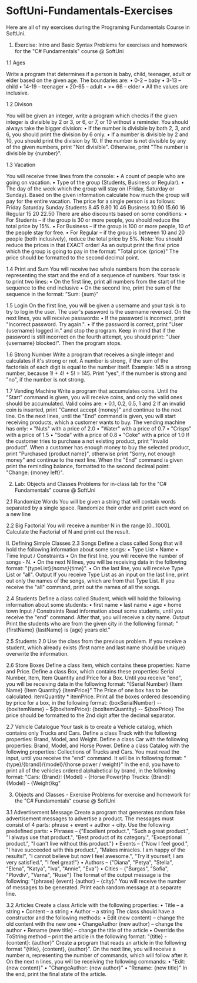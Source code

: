 # SoftUni-Fundamentals-Exercises
Here are all of my exercises during the Programing Fundamentals Course in SoftUni.

1. Exercise: Intro and Basic Syntax
Problems for exercises and homework for the "C# Fundamentals" course @ SoftUni

1.1	Ages

Write a program that determines if a person is baby, child, teenager, adult or elder based on the given age. The boundaries are:
•	0-2 – baby
•	3-13 – child
•	14-19 – teenager
•	20-65 – adult
•	>= 66 – elder
•	All the values are inclusive.


1.2	Divison

You will be given an integer, write a program which checks if the given integer is divisible by 2 or 3,  or 6, or 7, or 10 without a reminder. You should always take the bigger division:
•	If the number is divisible by both 2, 3, and 6, you should print the division by 6 only. 
•	If a number is divisible by 2 and 10, you should print the division by 10. 
If the number is not divisible by any of the given numbers, print "Not divisible". Otherwise, print "The number is divisible by {number}".


1.3	Vacation

You will receive three lines from the console:
•	A count of people who are going on vacation.
•	Type of the group (Students, Business or Regular).
•	The day of the week which the group will stay on (Friday, Saturday or Sunday).
Based on the given information calculate how much the group will pay for the entire vacation. 
The price for a single person is as follows:
		Friday		Saturday	Sunday
Students	8.45		9.80		10.46
Business	10.90		15.60		16
Regular		15		20		22.50
There are also discounts based on some conditions:
•	For Students – if the group is 30 or more people, you should reduce the total price by 15%.
•	For Business – if the group is 100 or more people, 10 of the people stay for free.
•	For Regular – if the group is between 10 and 20  people (both inclusively), reduce the total price by 5%.
Note: You should reduce the prices in that EXACT order!
As an output print the final price which the group is going to pay in the format: 
"Total price: {price}" 
The price should be formatted to the second decimal point.


1.4	Print and Sum
You will receive two whole numbers from the console representing the start and the end of a sequence of numbers. 
Your task is to print two lines:
•	On the first line, print all numbers from the start of the sequence to the end inclusive
•	On the second line, print the sum of the sequence in the format: "Sum: {sum}"


1.5	Login
On the first line, you will be given a username and your task is to try to log in the user. The user's password is the username reversed. On the next lines, you will receive passwords:
•	If the password is incorrect, print "Incorrect password. Try again.".
•	If the password is correct, print "User {username} logged in." and stop the program.
Keep in mind that if the password is still incorrect on the fourth attempt, you should print: "User {username} blocked!".
Then the program stops.


1.6	Strong Number
Write a program that receives a single integer and calculates if it's strong or not. A number is strong, if the sum of the factorials of each digit is equal to the number itself.
Example: 145 is a strong number, because 1! + 4! + 5! = 145. 
Print "yes", if the number is strong and "no", if the number is not strong.


1.7	Vending Machine
Write a program that accumulates coins. Until the "Start" command is given, you will receive coins, and only the valid ones should be accumulated. Valid coins are:
•	0.1, 0.2, 0.5, 1 and 2
If an invalid coin is inserted, print "Cannot accept {money}" and continue to the next line.
On the next lines, until the "End" command is given, you will start receiving products, which a customer wants to buy. The vending machine has only:
•	"Nuts" with a price of 2.0
•	"Water" with a price of 0.7
•	"Crisps" with a price of 1.5
•	"Soda" with a price of 0.8
•	"Coke" with a price of 1.0
If the customer tries to purchase a not existing product, print "Invalid product".
When a customer has enough money to buy the selected product, print "Purchased {product name}", otherwise print "Sorry, not enough money" and continue to the next line.
When the "End" command is given print the reminding balance, formatted to the second decimal point: "Change: {money left}".


2. Lab: Objects and Classes
Problems for in-class lab for the "C# Fundamentals" course @ SoftUni

2.1 Randomize Words
You will be given a string that will contain words separated by a single space. Randomize their order and print each
word on a new line

2.2 Big Factorial
You will receive a number N in the range [0…1000]. Calculate the Factorial of N and print out the result.

II. Defining Simple Classes
2.3 Songs
Define a class called Song that will hold the following information about some songs:
• Type List
• Name
• Time
Input / Constraints
• On the first line, you will receive the number of songs - N.
• On the next N lines, you will be receiving data in the following format: "{typeList}_{name}_{time}".
• On the last line, you will receive Type List or "all".
Output
If you receive Type List as an input on the last line, print out only the names of the songs, which are from that Type
List. If you receive the "all" command, print out the names of all the songs.

2.4  Students
Define a class called Student, which will hold the following information about some students:
• first name
• last name
• age
• home town
Input / Constraints
Read information about some students, until you receive the "end" command. After that, you will receive a city
name.
Output
Print the students who are from the given city in the following format: "{firstName} {lastName} is {age}
years old."

2.5 Students 2.0
Use the class from the previous problem. If you receive a student, which already exists (first name and last name
should be unique) overwrite the information.


2.6 Store Boxes
Define a class Item, which contains these properties: Name and Price.
Define a class Box, which contains these properties: Serial Number, Item, Item Quantity and Price for a Box.
Until you receive "end", you will be receiving data in the following format: "{Serial Number} {Item Name} {Item Quantity} {itemPrice}"
The Price of one box has to be calculated: itemQuantity * itemPrice.
Print all the boxes ordered descending by price for a box, in the following format: 
{boxSerialNumber}
-- {boxItemName} – ${boxItemPrice}: {boxItemQuantity}
-- ${boxPrice}
The price should be formatted to the 2nd digit after the decimal separator.


2.7 Vehicle Catalogue
Your task is to create a Vehicle catalog, which contains only Trucks and Cars.
Define a class Truck with the following properties: Brand, Model, and Weight.
Define a class Car with the following properties: Brand, Model, and Horse Power.
Define a class Catalog with the following properties: Collections of Trucks and Cars.
You must read the input, until you receive the "end" command. It will be in following format: "{type}/{brand}/{model}/{horse power / weight}"
In the end, you have to print all of the vehicles ordered alphabetical by brand, in the following format:
"Cars:
{Brand}: {Model} - {Horse Power}hp
Trucks:
{Brand}: {Model} - {Weight}kg"

3. Objects and Classes - Exercise
Problems for exercise and homework for the "C# Fundamentals" course @ SoftUni

3.1 Advertisement Message
Create a program that generates random fake advertisement messages to advertise a product. The messages must consist of 4 parts: phrase + event + author + city. Use the following predefined parts:
•	Phrases – {"Excellent product.", "Such a great product.", "I always use that product.", "Best product of its category.", "Exceptional product.", "I can't live without this product."}
•	Events – {"Now I feel good.", "I have succeeded with this product.", "Makes miracles. I am happy of the results!", "I cannot believe but now I feel awesome.", "Try it yourself, I am very satisfied.", "I feel great!"}
•	Authors – {"Diana", "Petya", "Stella", "Elena", "Katya", "Iva", "Annie", "Eva"}
•	Cities – {"Burgas", "Sofia", "Plovdiv", "Varna", "Ruse"}
The format of the output message is the following: "{phrase} {event} {author} – {city}."
You will receive the number of messages to be generated. Print each random message at a separate line.

3.2  Articles
Create a class Article with the following properties:
•	Title – a string
•	Content – a string
•	Author – a string
The class should have a constructor and the following methods:
•	Edit (new content) – change the old content with the new one
•	ChangeAuthor (new author) – change the author
•	Rename (new title) – change the title of the article
•	Override the ToString method – print the article in the following format: 
"{title} - {content}: {author}"
Create a program that reads an article in the following format "{title}, {content}, {author}". On the next line, you will receive a number n, representing the number of commands, which will follow after it. On the next n lines, you will be receiving the following commands: 
•	"Edit: {new content}"
•	"ChangeAuthor: {new author}"
•	"Rename: {new title}"
In the end, print the final state of the article.












